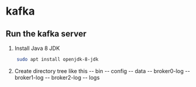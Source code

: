 # kafka
## Run the kafka server
1. Install Java 8 JDK
```bash
    sudo apt install openjdk-8-jdk
```

2. Create directory tree like this
    -- bin
    -- config
    -- data
        -- broker0-log
        -- broker1-log
        -- broker2-log
    -- logs